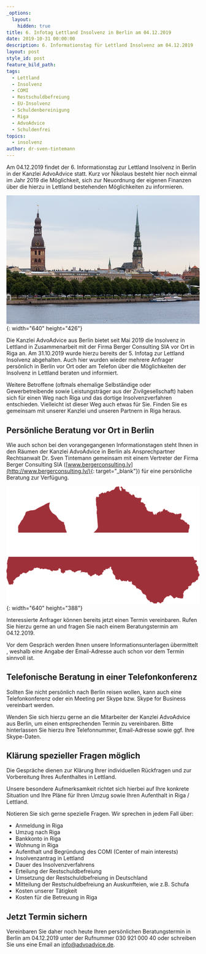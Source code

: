 ```yaml
---
_options:
  layout:
    hidden: true
title: 6. Infotag Lettland Insolvenz in Berlin am 04.12.2019
date: 2019-10-31 00:00:00
description: 6. Informationstag für Lettland Insolvenz am 04.12.2019
layout: post
style_id: post
feature_bild_path:
tags:
  - Lettland
  - Insolvenz
  - COMI
  - Restschuldbefreiung
  - EU-Insolvenz
  - Schuldenbereinigung
  - Riga
  - AdvoAdvice
  - Schuldenfrei
topics:
  - insolvenz
author: dr-sven-tintemann
---
```


Am 04.12.2019 findet der 6. Informationstag zur Lettland Insolvenz in Berlin in der Kanzlei AdvoAdvice statt. Kurz vor Nikolaus besteht hier noch einmal im Jahr 2019 die Möglichkeit, sich zur Neuordnung der eigenen Finanzen &uuml;ber die hierzu in Lettland bestehenden Möglichkeiten zu informieren.&nbsp;

![](/uploads/riga-2759494-640-1.jpg){: width="640" height="426"}

Die Kanzlei AdvoAdvice aus Berlin bietet seit Mai 2019 die Insolvenz in Lettland in Zusammenarbeit mit der Firma Berger Consulting SIA vor Ort in Riga an. Am 31.10.2019 wurde hierzu bereits der 5. Infotag zur Lettland Insolvenz abgehalten. Auch hier wurden wieder mehrere Anfrager persönlich in Berlin vor Ort oder am Telefon &uuml;ber die Möglichkeiten der Insolvenz in Lettland beraten und informiert.&nbsp;

Weitere Betroffene (oftmals ehemalige Selbst&auml;ndige oder Gewerbetreibende sowie Leistungstr&auml;ger aus der Zivilgesellschaft) haben sich f&uuml;r einen Weg nach Riga und das dortige Insolvenzverfahren entschieden. Vielleicht ist dieser Weg auch etwas f&uuml;r Sie. Finden Sie es gemeinsam mit unserer Kanzlei und unseren Partnern in Riga heraus.&nbsp;

## Persönliche Beratung vor Ort in Berlin

Wie auch schon bei den vorangegangenen Informationstagen steht Ihnen in den R&auml;umen der Kanzlei AdvoAdvice in Berlin als Ansprechpartner Rechtsanwalt Dr. Sven Tintemann gemeinsam mit einem Vertreter der Firma Berger Consulting SIA ([www.bergerconsulting.lv](http://www.bergerconsulting.lv/){: target="_blank"}) f&uuml;r eine persönliche Beratung zur Verf&uuml;gung.

![](/uploads/latvia-1758828-640-1.png){: width="640" height="388"}

Interessierte Anfrager können bereits jetzt einen Termin vereinbaren. Rufen Sie hierzu gerne an und fragen Sie nach einem Beratungstermin am 04.12.2019.&nbsp;&nbsp;

Vor dem Gespr&auml;ch werden Ihnen unsere Informationsunterlagen &uuml;bermittelt , weshalb eine Angabe der Email-Adresse auch schon vor dem Termin sinnvoll ist.

## Telefonische Beratung in einer Telefonkonferenz

Sollten Sie nicht persönlich nach Berlin reisen wollen, kann auch eine Telefonkonferenz oder ein Meeting per Skype bzw. Skype for Business vereinbart werden.

Wenden Sie sich hierzu gerne an die Mitarbeiter der Kanzlei AdvoAdvice aus Berlin, um einen entsprechenden Termin zu vereinbaren. Bitte hinterlassen Sie hierzu Ihre Telefonnummer, Email-Adresse sowie ggf. Ihre Skype-Daten.

## Kl&auml;rung spezieller Fragen möglich

Die Gespr&auml;che dienen zur Kl&auml;rung Ihrer individuellen R&uuml;ckfragen und zur Vorbereitung Ihres Aufenthaltes in Lettland.

Unsere besondere Aufmerksamkeit richtet sich hierbei auf Ihre konkrete Situation und Ihre Pl&auml;ne f&uuml;r Ihren Umzug sowie Ihren Aufenthalt in Riga / Lettland.

Notieren Sie sich gerne spezielle Fragen. Wir sprechen in jedem Fall &uuml;ber:

* Anmeldung in Riga
* Umzug nach Riga
* Bankkonto in Riga
* Wohnung in Riga
* Aufenthalt und Begr&uuml;ndung des COMI (Center of main interests)
* Insolvenzantrag in Lettland
* Dauer des Insolvenzverfahrens
* Erteilung der Restschuldbefreiung
* Umsetzung der Restschuldbefreiung in Deutschland
* Mitteilung der Restschuldbefreiung an Auskunfteien, wie z.B. Schufa
* Kosten unserer T&auml;tigkeit
* Kosten f&uuml;r die Betreuung in Riga

## Jetzt Termin sichern

Vereinbaren Sie daher noch heute Ihren persönlichen Beratungstermin in Berlin am 04.12.2019 unter der Rufnummer 030 921 000 40 oder schreiben Sie uns eine Email an info@advoadvice.de.